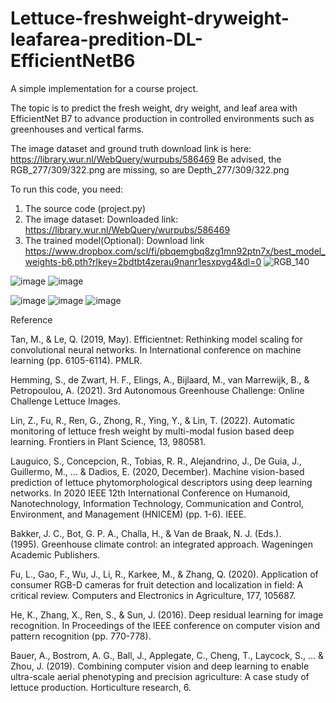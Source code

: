 # Lettuce-freshweight-dryweight-leafarea-predition-DL-EfficientNetB6
A simple implementation for a course project. 

The topic is to predict the fresh weight, dry weight, and leaf area with EfficientNet B7 to advance production in controlled environments such as greenhouses and vertical farms.  

The image dataset and ground truth download link is here: https://library.wur.nl/WebQuery/wurpubs/586469  Be advised, the RGB_277/309/322.png are missing, so are Depth_277/309/322.png

To run this code, you need:
1. The source code (project.py)
2. The image dataset: Downloaded link: https://library.wur.nl/WebQuery/wurpubs/586469
3. The trained model(Optional): Download link https://www.dropbox.com/scl/fi/pbqemgbq8zg1mn92ptn7x/best_model_weights-b6.pth?rlkey=2bdtbt4zerau9nanr1esxpvg4&dl=0
![RGB_140](https://github.com/Kaiwen-Xiao/Lettuce-freshweight-dryweight-leafarea-predition-DL-EfficientNetB6/assets/126135993/1951f313-b7d4-4074-9e30-639fca3794f2)

![image](https://github.com/Kaiwen-Xiao/Lettuce-freshweight-dryweight-leafarea-predition-DL-EfficientNetB6/assets/126135993/2e73315e-dfbe-4afa-bb29-6a05fa8d426a)
![image](https://github.com/Kaiwen-Xiao/Lettuce-freshweight-dryweight-leafarea-predition-DL-EfficientNetB6/assets/126135993/6d2e69a3-1a22-4a3b-9aba-cdcf51cb3bbc)

![image](https://github.com/Kaiwen-Xiao/Lettuce-freshweight-dryweight-leafarea-predition-DL-EfficientNetB6/assets/126135993/f8a0c229-4440-44c1-bc45-1ae1e1c08618)
![image](https://github.com/Kaiwen-Xiao/Lettuce-freshweight-dryweight-leafarea-predition-DL-EfficientNetB6/assets/126135993/a5018e0e-25aa-4b37-9978-a3a68756f3df)
![image](https://github.com/Kaiwen-Xiao/Lettuce-freshweight-dryweight-leafarea-predition-DL-EfficientNetB6/assets/126135993/02b63dd0-dc41-4b4d-9e9e-52af729f3402)

Reference

Tan, M., & Le, Q. (2019, May). Efficientnet: Rethinking model scaling for convolutional neural networks. In International conference on machine learning (pp. 6105-6114). PMLR.

Hemming, S., de Zwart, H. F., Elings, A., Bijlaard, M., van Marrewijk, B., & Petropoulou, A. (2021). 3rd Autonomous Greenhouse Challenge: Online Challenge Lettuce Images.

Lin, Z., Fu, R., Ren, G., Zhong, R., Ying, Y., & Lin, T. (2022). Automatic monitoring of lettuce fresh weight by multi-modal fusion based deep learning. Frontiers in Plant Science, 13, 980581.

Lauguico, S., Concepcion, R., Tobias, R. R., Alejandrino, J., De Guia, J., Guillermo, M., ... & Dadios, E. (2020, December). Machine vision-based prediction of lettuce phytomorphological descriptors using deep learning networks. In 2020 IEEE 12th International Conference on Humanoid, Nanotechnology, Information Technology, Communication and Control, Environment, and Management (HNICEM) (pp. 1-6). IEEE.

Bakker, J. C., Bot, G. P. A., Challa, H., & Van de Braak, N. J. (Eds.). (1995). Greenhouse climate control: an integrated approach. Wageningen Academic Publishers.

Fu, L., Gao, F., Wu, J., Li, R., Karkee, M., & Zhang, Q. (2020). Application of consumer RGB-D cameras for fruit detection and localization in field: A critical review. Computers and Electronics in Agriculture, 177, 105687.

He, K., Zhang, X., Ren, S., & Sun, J. (2016). Deep residual learning for image recognition. In Proceedings of the IEEE conference on computer vision and pattern recognition (pp. 770-778).

Bauer, A., Bostrom, A. G., Ball, J., Applegate, C., Cheng, T., Laycock, S., ... & Zhou, J. (2019). Combining computer vision and deep learning to enable ultra-scale aerial phenotyping and precision agriculture: A case study of lettuce production. Horticulture research, 6.


   

    


